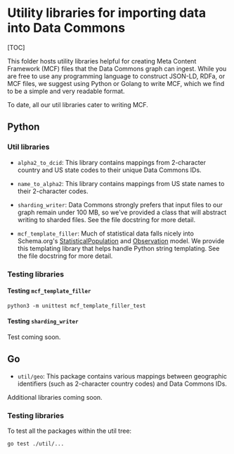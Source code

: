 # Utility libraries for importing data into Data Commons

[TOC]

This folder hosts utility libraries helpful for creating Meta Content Framework
(MCF) files that the Data Commons graph can ingest. While you are free to use
any programming language to construct JSON-LD, RDFa, or MCF files, we suggest
using Python or Golang to write MCF, which we find to be a simple and very
readable format.

To date, all our util libraries cater to writing MCF.

## Python

### Util libraries

-   `alpha2_to_dcid`: This library contains mappings from 2-character country
    and US state codes to their unique Data Commons IDs.

-   `name_to_alpha2`: This library contains mappings from US state names to
    their 2-character codes.

-   `sharding_writer`: Data Commons strongly prefers that input files to our
    graph remain under 100 MB, so we've provided a class that will abstract
    writing to sharded files. See the file docstring for more detail.

-   `mcf_template_filler`: Much of statistical data falls nicely into
    Schema.org's
    [StatisticalPopulation](https://schema.org/StatisticalPopulation) and
    [Observation](https://schema.org/Observation) model. We provide this
    templating library that helps handle Python string templating. See the file
    docstring for more detail.

### Testing libraries

#### Testing `mcf_template_filler`

`python3 -m unittest mcf_template_filler_test`

#### Testing `sharding_writer`

Test coming soon.

## Go

-   `util/geo`: This package contains various mappings between geographic
    identifiers (such as 2-character country codes) and Data Commons IDs.

Additional libraries coming soon.

### Testing libraries

To test all the packages within the util tree:

```
go test ./util/...
```
